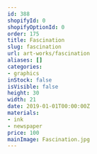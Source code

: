 ```yaml
---
id: 388
shopifyId: 0
shopifyOptionId: 0
order: 175
title: Fascination
slug: fascination
url: art-works/fascination
aliases: []
categories:
- graphics
inStock: false
isVisible: false
height: 30
width: 21
date: 2019-01-01T00:00:00Z
materials:
- ink
- newspaper
price: 100
mainImage: Fascination.jpg
---
```

